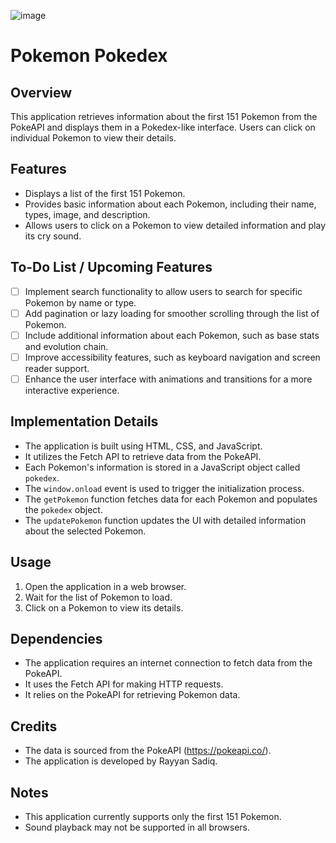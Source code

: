 ![image](https://github.com/RayyanSadiq/Pokedex/assets/113306690/a565df4d-d9f5-428a-917b-4407d8767e3f)

# Pokemon Pokedex

## Overview
This application retrieves information about the first 151 Pokemon from the PokeAPI and displays them in a Pokedex-like interface. Users can click on individual Pokemon to view their details.

## Features
- Displays a list of the first 151 Pokemon.
- Provides basic information about each Pokemon, including their name, types, image, and description.
- Allows users to click on a Pokemon to view detailed information and play its cry sound.

## To-Do List / Upcoming Features
- [ ] Implement search functionality to allow users to search for specific Pokemon by name or type.
- [ ] Add pagination or lazy loading for smoother scrolling through the list of Pokemon.
- [ ] Include additional information about each Pokemon, such as base stats and evolution chain.
- [ ] Improve accessibility features, such as keyboard navigation and screen reader support.
- [ ] Enhance the user interface with animations and transitions for a more interactive experience.

## Implementation Details
- The application is built using HTML, CSS, and JavaScript.
- It utilizes the Fetch API to retrieve data from the PokeAPI.
- Each Pokemon's information is stored in a JavaScript object called `pokedex`.
- The `window.onload` event is used to trigger the initialization process.
- The `getPokemon` function fetches data for each Pokemon and populates the `pokedex` object.
- The `updatePokemon` function updates the UI with detailed information about the selected Pokemon.

## Usage
1. Open the application in a web browser.
2. Wait for the list of Pokemon to load.
3. Click on a Pokemon to view its details.

## Dependencies
- The application requires an internet connection to fetch data from the PokeAPI.
- It uses the Fetch API for making HTTP requests.
- It relies on the PokeAPI for retrieving Pokemon data.

## Credits
- The data is sourced from the PokeAPI (https://pokeapi.co/).
- The application is developed by Rayyan Sadiq.

## Notes
- This application currently supports only the first 151 Pokemon.
- Sound playback may not be supported in all browsers.
